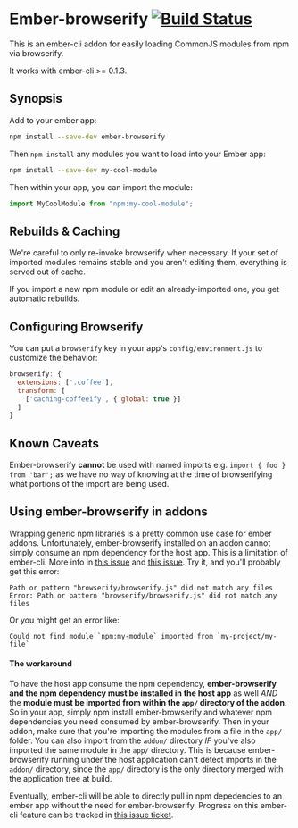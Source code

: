 # Ember-browserify [![Build Status](https://travis-ci.org/ef4/ember-browserify.svg)](https://travis-ci.org/ef4/ember-browserify)

This is an ember-cli addon for easily loading CommonJS modules from
npm via browserify.

It works with ember-cli >= 0.1.3.

## Synopsis

Add to your ember app:

```sh
npm install --save-dev ember-browserify
```

Then `npm install` any modules you want to load into your Ember app:

```sh
npm install --save-dev my-cool-module
```

Then within your app, you can import the module:

```js
import MyCoolModule from "npm:my-cool-module";
```

## Rebuilds & Caching

We're careful to only re-invoke browserify when necessary. If your set
of imported modules remains stable and you aren't editing them,
everything is served out of cache.

If you import a new npm module or edit an already-imported one, you
get automatic rebuilds.

## Configuring Browserify

You can put a `browserify` key in your app's `config/environment.js`
to customize the behavior:

```js
browserify: {
  extensions: ['.coffee'],
  transform: [
    ['caching-coffeeify', { global: true }]
  ]
}
```

## Known Caveats

Ember-browserify __cannot__ be used with named imports e.g. `import { foo } from 'bar';` as we have no way of knowing at the time of browserifying what portions of the import are being used.

## Using ember-browserify in addons

Wrapping generic npm libraries is a pretty common use case for ember addons. Unfortunately, ember-browserify installed on an addon cannot simply consume an npm dependency for the host app. This is a limitation of ember-cli. More info in [this issue](https://github.com/ef4/ember-browserify/issues/34) and [this issue](https://github.com/ef4/ember-browserify/issues/38). Try it, and you'll probably get this error:

```
Path or pattern "browserify/browserify.js" did not match any files
Error: Path or pattern "browserify/browserify.js" did not match any files
```

Or you might get an error like:

```
Could not find module `npm:my-module` imported from `my-project/my-file`
```

#### The workaround

To have the host app consume the npm dependency, **ember-browserify and the npm dependency must be installed in the host app** as well *AND* the **module must be imported from within the `app/` directory of the addon**. So in your app, simply npm install ember-browserify and whatever npm dependencies you need consumed by ember-browserify. Then in your addon, make sure that you're importing the modules from a file in the `app/` folder. You can also import from the `addon/` directory *IF* you've also imported the same module in the `app/` directory. This is because ember-browserify running under the host application can't detect imports in the `addon/` directory, since the `app/` directory is the only directory merged with the application tree at build.

Eventually, ember-cli will be able to directly pull in npm depedencies to an ember app without the need for ember-browserify. Progress on this ember-cli feature can be tracked in [this issue ticket](https://github.com/ember-cli/ember-cli/issues/4211).
